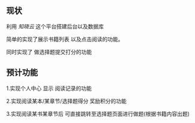 ## **现状**

利用 *知晓云* 这个平台搭建后台以及数据库 

简单的实现了展示书籍列表 以及点击阅读的功能。

同时实现了 做选择题提交打分的功能

## **预计功能**

1.实现个人中心 显示 阅读记录的功能

2.实现阅读某本/某章节/选择题得分  奖励积分的功能

3.实现阅读某书某章节后 可直接跳转至选择题页面进行做题(根据书籍内容出题)

